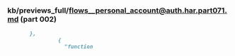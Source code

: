 ### kb/previews_full/flows__personal_account@auth.har.part071.md (part 002)

```md
       },
                {
                  "function
```

```
